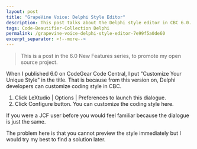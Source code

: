 ```yaml
---
layout: post
title: "GrapeVine Voice: Delphi Style Editor"
description: This post talks about the Delphi style editor in CBC 6.0.
tags: Code-Beautifier-Collection Delphi
permalink: /grapevine-voice-delphi-style-editor-7e99f5a0de60
excerpt_separator: <!--more-->
---
```

> This is a post in the 6.0 New Features series, to promote my open source project.

When I published 6.0 on CodeGear Code Central, I put "Customize Your Unique Style" in the title. That is because from this version on, Delphi developers can customize coding style in CBC.
<!--more-->

1. Click LeXtudio | Options | Preferences to launch this dialogue.
1. Click Configure button. You can customize the coding style here.

If you were a JCF user before you would feel familiar because the dialogue is just the same.

The problem here is that you cannot preview the style immediately but I would try my best to find a solution later.
